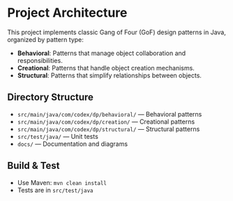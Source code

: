 # Project Architecture

This project implements classic Gang of Four (GoF) design patterns in Java, organized by pattern type:

- **Behavioral**: Patterns that manage object collaboration and responsibilities.
- **Creational**: Patterns that handle object creation mechanisms.
- **Structural**: Patterns that simplify relationships between objects.

## Directory Structure
- `src/main/java/com/codex/dp/behavioral/` — Behavioral patterns
- `src/main/java/com/codex/dp/creation/` — Creational patterns
- `src/main/java/com/codex/dp/structural/` — Structural patterns
- `src/test/java/` — Unit tests
- `docs/` — Documentation and diagrams

## Build & Test
- Use Maven: `mvn clean install`
- Tests are in `src/test/java`
